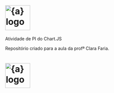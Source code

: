 <h1>
    <a href="https://www.sptech.school/">
      <img align="center" width="80px" src="https://avatars.githubusercontent.com/u/179507664?s=200&v=4" img width="80" alt="{a} logo" class="img-fluid"></a>
</h1> Atividade de PI do Chart.JS

Repositório criado para a aula da profª Clara Faria. 

<h1>
    <a href="https://github.com/SPTech-Atividades-de-PI/aquatech-somente-html">
      <img align="center" width="80px" src="https://avatars.githubusercontent.com/u/110926406?v=4" img width="80" alt="{a} logo" class="img-fluid"></a>
</h1>

